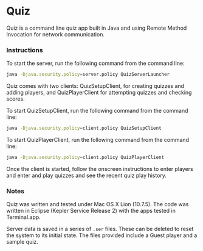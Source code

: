 Quiz
====

Quiz is a command line quiz app built in Java and using Remote Method Invocation for network communication.

### Instructions

To start the server, run the following command from the command line:
```sh
java -Djava.security.policy=server.policy QuizServerLauncher
```

Quiz comes with two clients: QuizSetupClient, for creating quizzes and adding players, and QuizPlayerClient for attempting quizzes and checking scores.

To start QuizSetupClient, run the following command from the command line:
```sh
java -Djava.security.policy=client.policy QuizSetupClient
```

To start QuizPlayerClient, run the following command from the command line:
```sh
java -Djava.security.policy=client.policy QuizPlayerClient
```

Once the client is started, follow the onscreen instructions to enter players and enter and play quizzes and see the recent quiz play history.

### Notes
Quiz was written and tested under Mac OS X Lion (10.7.5). The code was written in Eclipse (Kepler Service Release 2) with the apps tested in Terminal.app.

Server data is saved in a series of `.ser` files. These can be deleted to reset the system to its initial state. The files provided include a Guest player and a sample quiz.
